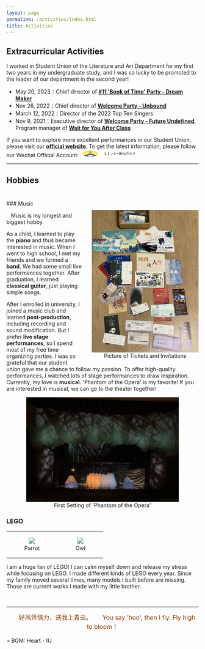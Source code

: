 ```yaml
---
layout: page
permalink: /activities/index.html
title: Activities
---
```

<audio autoplay loop hidden>
  <source src="/audio/IU - heart.MP3" type="audio/mp3">
  Your browser does not support the audio element.
</audio>

## Extracurricular Activities

I worked in Student Union of the Literature and Art Department for my first two years in my undergraduate study, and I was so lucky to be promoted to the leader of our department in the second year!

- May 20, 2023：Chief director of [**#11 'Book of Time' Party - Dream Maker**](https://www.bilibili.com/video/BV1eh4y1x7ss?spm_id_from=333.788.videopod.sections&vd_source=5de035d3f605de14fdd37cb5b991745f)
- Nov 26, 2022：Chief director of [**Welcome Party - Unbound**](https://www.bilibili.com/video/BV1rP411u7w9?spm_id_from=333.788.videopod.sections&vd_source=5de035d3f605de14fdd37cb5b991745f)
- March 12, 2022：Director of the 2022 Top Ten Singers
- Nov 9, 2021：Executive director of [**Welcome Party - Future Undefined**](https://space.bilibili.com/476308498/channel/seriesdetail?sid=860905), Program manager of [**Wait for You After Class**](https://www.bilibili.com/video/BV1FY4y1x7Hh/?spm_id_from=333.999.0.0&vd_source=5de035d3f605de14fdd37cb5b991745f)

If you want to explore more excellent performances in our Student Union, please visit our [**official website**](https://space.bilibili.com/476308498). To get the latest information, please follow our Wechat Official Account:
<img src="/images/SU.png" width="150" height="20">
<br>

---
## Hobbies
<div style="margin-top: 40px;"></div>
### Music
<body>
   <figure style="text-align: center; float: right; margin: 25px 0 10px 25px;">
    <img src="/images/tickets.jpg" width="280" style="display: block;">
    <figcaption>Picture of Tickets and Invitations</figcaption>
  </figure>
</body>

&nbsp;&nbsp;&nbsp;Music is my longest and biggest hobby. <br>

As a child, I learned to play the **piano** and thus became interested in music. When I went to high school, I met my friends and we formed a **band**. We had some small live performances together. After graduation, I learned **classical guitar**, just playing simple songs.

After I enrolled in university, I joined a music club and learned **post-production**, including recording and sound modification. But I prefer **live stage performances**, so I spend most of my free time organizing parties. I was so grateful that our student union gave me a chance to follow my passion. To offer high-quality performances, I watched lots of stage performances to draw inspiration. Currently, my love is **musical**. 'Phantom of the Opera' is my favorite! If you are interested in musical, we can go to the theater together!


<body>
   <figure style="text-align: center;">
    <img src="/images/phantom.jpg" width="400" style="display: block; margin: 0 auto;">
    <figcaption>First Setting of 'Phantom of the Opera'</figcaption>
  </figure>
</body>



### LEGO
<p></p>
<table style="width:100%; text-align: center; margin-bottom: 0; padding-bottom: 0;">
    <tr>
      <td><figure>
        <img src="/images/parrot.jpg" width="550" height="auto">
        <figcaption>Parrot</figcaption>
      </figure></td>
      <td><figure>
        <img src="/images/owl.jpg" width="550" height="auto">
        <figcaption>Owl</figcaption>
      </figure></td>
    </tr>
  </table>
<p>I am a huge fan of LEGO! I can calm myself down and release my stress while focusing on LEGO. I made different kinds of LEGO every year. Since my family moved several times, many models I built before are missing. Those are current works I made with my little brother.</p>
<br>



---


<center>
    <!--<img src="/images/christmas.jpg" width="150" height="auto">-->
    <!--<font color="#990000" size="5" >HAPPY LUNAR NEW YEAR!</font>-->
  <!--<br>-->
    &nbsp;&nbsp;&nbsp;&nbsp;&nbsp;&nbsp;<font color="#873600" size="3" >好风凭借力，送我上青云。</font>
    &nbsp;&nbsp;&nbsp;&nbsp;&nbsp;&nbsp;<font color="#873600" size="3" >You say 'hoo', then I fly. Fly high to bloom！</font>
  </center>

<br>
> BGM: Heart - IU
